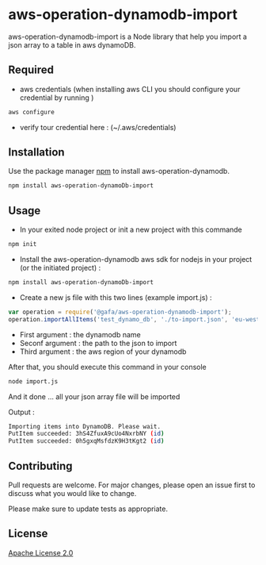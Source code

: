 # aws-operation-dynamodb-import

aws-operation-dynamodb-import is a Node library that help you import a json array to a table in aws dynamoDB.

## Required

- aws credentials (when installing aws CLI you should configure your credential by running )

```bash
aws configure
```

- verify tour credential here : (~/.aws/credentials)

## Installation

Use the package manager [npm](https://www.npmjs.com/) to install aws-operation-dynamodb.

```bash
npm install aws-operation-dynamoDb-import
```

## Usage

- In your exited node project or init a new project with this commande

```bash
npm init
```

- Install the aws-operation-dynamodb aws sdk for nodejs in your project (or the initiated project) :

```bash
npm install aws-operation-dynamoDb-import
```

- Create a new js file with this two lines (example import.js) :

```javascript
var operation = require('@gafa/aws-operation-dynamodb-import');
operation.importAllItems('test_dynamo_db', './to-import.json', 'eu-west-1');
```

- First argument : the dynamodb name
- Seconf argument : the path to the json to import
- Third argument : the aws region of your dynamodb

After that, you should execute this command in your console

```bash
node import.js
```

And it done ... all your json array file will be imported

Output :

```bash
Importing items into DynamoDB. Please wait.
PutItem succeeded: 3hS4ZfuxA9cUo4NxrbNY (id)
PutItem succeeded: 0h5gxqMsfdzK9H3tKgt2 (id)
```

## Contributing

Pull requests are welcome. For major changes, please open an issue first to discuss what you would like to change.

Please make sure to update tests as appropriate.

## License

[Apache License 2.0](https://choosealicense.com/licenses/apache-2.0/)
